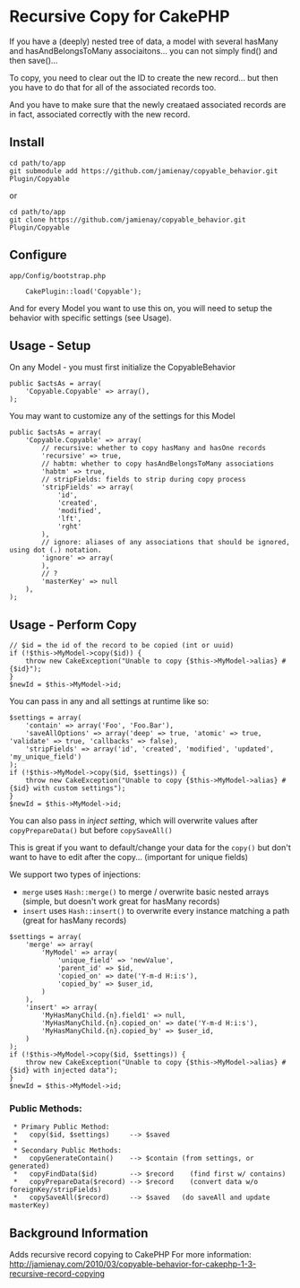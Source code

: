# Recursive Copy for CakePHP

If you have a (deeply) nested tree of data, a model with several
hasMany and hasAndBelongsToMany associaitons...
you can not simply find() and then save()...

To copy, you need to clear out the ID to create the new record...
but then you have to do that for all of the associated records too.

And you have to make sure that the newly creataed associated records are in fact,
associated correctly with the new record.

## Install

```
cd path/to/app
git submodule add https://github.com/jamienay/copyable_behavior.git Plugin/Copyable
```
or
```
cd path/to/app
git clone https://github.com/jamienay/copyable_behavior.git Plugin/Copyable
```

## Configure

`app/Config/bootstrap.php`

```
	CakePlugin::load('Copyable');
```

And for every Model you want to use this on,
you will need to setup the behavior with specific settings (see Usage).

## Usage - Setup

On any Model - you must first initialize the CopyableBehavior

```
public $actsAs = array(
	'Copyable.Copyable' => array(),
);
```

You may want to customize any of the settings for this Model

```
public $actsAs = array(
	'Copyable.Copyable' => array(
		// recursive: whether to copy hasMany and hasOne records
		'recursive' => true,
		// habtm: whether to copy hasAndBelongsToMany associations
		'habtm' => true,
		// stripFields: fields to strip during copy process
		'stripFields' => array(
			'id',
			'created',
			'modified',
			'lft',
			'rght'
		),
		// ignore: aliases of any associations that should be ignored, using dot (.) notation.
		'ignore' => array(
		),
		// ?
		'masterKey' => null
	),
);
```

## Usage - Perform Copy

```
// $id = the id of the record to be copied (int or uuid)
if (!$this->MyModel->copy($id)) {
	throw new CakeException("Unable to copy {$this->MyModel->alias} #{$id}");
}
$newId = $this->MyModel->id;
```

You can pass in any and all settings at runtime like so:

```
$settings = array(
	'contain' => array('Foo', 'Foo.Bar'),
	'saveAllOptions' => array('deep' => true, 'atomic' => true, 'validate' => true, 'callbacks' => false),
	'stripFields' => array('id', 'created', 'modified', 'updated', 'my_unique_field')
);
if (!$this->MyModel->copy($id, $settings)) {
	throw new CakeException("Unable to copy {$this->MyModel->alias} #{$id} with custom settings");
}
$newId = $this->MyModel->id;
```

You can also pass in *inject setting*,
which will overwrite values after
`copyPrepareData()` but before `copySaveAll()`

This is great if you want to default/change your data for the `copy()` but don't
want to have to edit after the copy... (important for unique fields)


We support two types of injections:

* `merge` uses `Hash::merge()` to merge / overwrite basic nested arrays
  (simple, but doesn't work great for hasMany records)
* `insert` uses `Hash::insert()` to overwrite every instance matching a path
  (great for hasMany records)

```
$settings = array(
	'merge' => array(
		'MyModel' => array(
			'unique_field' => 'newValue',
			'parent_id' => $id,
			'copied_on' => date('Y-m-d H:i:s'),
			'copied_by' => $user_id,
		)
	),
	'insert' => array(
		'MyHasManyChild.{n}.field1' => null,
		'MyHasManyChild.{n}.copied_on' => date('Y-m-d H:i:s'),
		'MyHasManyChild.{n}.copied_by' => $user_id,
	)
);
if (!$this->MyModel->copy($id, $settings)) {
	throw new CakeException("Unable to copy {$this->MyModel->alias} #{$id} with injected data");
}
$newId = $this->MyModel->id;
```


### Public Methods:

```
 * Primary Public Method:
 *   copy($id, $settings)     --> $saved
 *
 * Secondary Public Methods:
 *   copyGenerateContain()    --> $contain (from settings, or generated)
 *   copyFindData($id)        --> $record    (find first w/ contains)
 *   copyPrepareData($record) --> $record    (convert data w/o foreignKey/stripFields)
 *   copySaveAll($record)     --> $saved   (do saveAll and update masterKey)
```

## Background Information

Adds recursive record copying to CakePHP
For more information:
http://jamienay.com/2010/03/copyable-behavior-for-cakephp-1-3-recursive-record-copying
